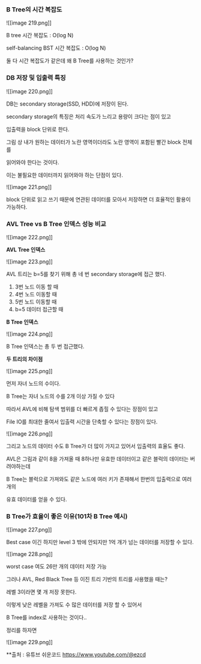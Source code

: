   

### B Tree의 시간 복잡도

  

![[image 219.png]]

B tree 시간 복잡도 : O(log N)

self-balancing BST 시간 복잡도 : O(log N)

  

둘 다 시간 복잡도가 같은데 왜 B Tree를 사용하는 것인가?

  

### DB 저장 및 입출력 특징

![[image 220.png]]

DB는 secondary storage(SSD, HDD)에 저장이 된다.

secondary storage의 특징은 처리 속도가 느리고 용량이 크다는 점이 있고

입출력을 block 단위로 한다.

그림 상 내가 원하는 데이터가 노란 영역이더라도 노란 영역이 포함된 빨간 block 전체를

읽어와야 한다는 것이다.

이는 불필요한 데이터까지 읽어와야 하는 단점이 있다.

  

![[image 221.png]]

block 단위로 읽고 쓰기 때문에 연관된 데이터를 모아서 저장하면 더 효율적인 활용이 가능하다.

  

### AVL Tree vs B Tree 인덱스 성능 비교

![[image 222.png]]

  

**AVL Tree 인덱스**

![[image 223.png]]

AVL 트리는 b=5를 찾기 위해 총 네 번 secondary storage에 접근 했다.

1. 3번 노드 이동 할 때
2. 4번 노드 이동할 때
3. 5번 노드 이동할 때
4. b=5 데이터 접근할 때

  

**B Tree 인덱스**

![[image 224.png]]

B Tree 인덱스는 총 두 번 접근했다.

  

**두 트리의 차이점**

![[image 225.png]]

먼저 자녀 노드의 수이다.

B Tree는 자녀 노드의 수를 2개 이상 가질 수 있다

따라서 AVL에 비해 탐색 범위를 더 빠르게 좁힐 수 있다는 장점이 있고

File IO를 최대한 줄여서 입출력 시간을 단축할 수 있다는 장점이 있다.

  

![[image 226.png]]

그리고 노드의 데이터 수도 B Tree가 더 많이 가지고 있어서 입출력의 효율도 좋다.

AVL은 그림과 같이 8을 가져올 때 8하나만 유효한 데이터이고 같은 블럭의 데이터는 버려야하는데

B Tree는 블럭으로 가져와도 같은 노드에 여러 키가 존재해서 한번의 입출력으로 여러 개의

유효 데이터를 얻을 수 있다.

  

### B Tree가 효율이 좋은 이유(101차 B Tree 예시)

![[image 227.png]]

Best case 이긴 하지만 level 3 밖에 안되지만 1억 개가 넘는 데이터를 저장할 수 있다.

  

![[image 228.png]]

worst case 여도 26만 개의 데이터 저장 가능

  

그러나 AVL, Red Black Tree 등 이진 트리 기반의 트리를 사용했을 때는?

레벨 3이라면 몇 개 저장 못한다.

  

이렇게 낮은 레벨을 가져도 수 많은 데이터를 저장 할 수 있어서

B Tree를 index로 사용하는 것이다..

  

정리를 하자면

![[image 229.png]]



**출처 : 유튜브 쉬운코드 https://www.youtube.com/@ezcd